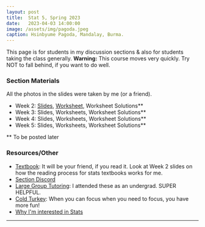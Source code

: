 ```yaml
---
layout: post
title:  Stat 5, Spring 2023
date:   2023-04-03 14:00:00
image: /assets/img/pagoda.jpeg
caption: Hsinbyume Pagoda, Mandalay, Burma.
---
```


This page is for students in my discussion sections & also for students taking the class generally.
**Warning:** This course moves very quickly.  Try NOT to fall behind, if you want to do well.


### Section Materials

All the photos in the slides were taken by me (or a friend).

* Week 2: [Slides](https://drive.google.com/open?id=1OkH9b8BXoJGKiwKz06Acw8c57KX9KOBC&authuser=shokawano5%40gmail.com&usp=drive_fs),   [Worksheet](https://docs.google.com/document/d/1VnbbXiNqEWxGZsBhJF_BDp_1p1JbdkX10arV6yPzujM/edit?usp=sharing), Worksheet Solutions**
* Week 3: Slides, Worksheets, Worksheet Solutions**
* Week 4: Slides, Worksheets, Worksheet Solutions**
* Week 5: Slides, Worksheets, Worksheet Solutions**

** To be posted later

### Resources/Other

* [Textbook](https://www.openintro.org/book/os/): It will be your friend, if you read it. Look at Week 2 slides on how the reading process for stats textbooks works for me.
* [Section Discord](https://discord.gg/zkz2v3gR7H)
* [Large Group Tutoring](https://lss.ucsc.edu/lss-tutor-hub/index.html):  I attended these as an undergrad. SUPER HELPFUL.
* [Cold Turkey](https://getcoldturkey.com): When you can focus when you need to focus, you have more fun!
* [Why I'm interested in Stats](https://sho-kawano.github.io/2021/09/08/why-stats/)

***
